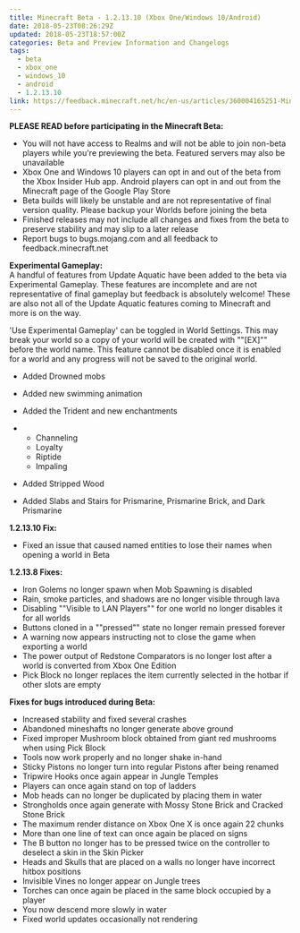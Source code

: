 ```yaml
---
title: Minecraft Beta - 1.2.13.10 (Xbox One/Windows 10/Android)
date: 2018-05-23T08:26:29Z
updated: 2018-05-23T18:57:00Z
categories: Beta and Preview Information and Changelogs
tags:
  - beta
  - xbox_one
  - windows_10
  - android
  - 1.2.13.10
link: https://feedback.minecraft.net/hc/en-us/articles/360004165251-Minecraft-Beta-1-2-13-10-Xbox-One-Windows-10-Android
---
```


**PLEASE READ before participating in the Minecraft Beta:**

- You will not have access to Realms and will not be able to join non-beta players while you're previewing the beta. Featured servers may also be unavailable
- Xbox One and Windows 10 players can opt in and out of the beta from the Xbox Insider Hub app. Android players can opt in and out from the Minecraft page of the Google Play Store
- Beta builds will likely be unstable and are not representative of final version quality. Please backup your Worlds before joining the beta
- Finished releases may not include all changes and fixes from the beta to preserve stability and may slip to a later release
- Report bugs to bugs.mojang.com and all feedback to feedback.minecraft.net

  
**Experimental Gameplay:**  
A handful of features from Update Aquatic have been added to the beta via Experimental Gameplay. These features are incomplete and are not representative of final gameplay but feedback is absolutely welcome! These are also not all of the Update Aquatic features coming to Minecraft and more is on the way.  
  
'Use Experimental Gameplay' can be toggled in World Settings. This may break your world so a copy of your world will be created with ""\[EX\]"" before the world name. This feature cannot be disabled once it is enabled for a world and any progress will not be saved to the original world.

- Added Drowned mobs

- Added new swimming animation

- Added the Trident and new enchantments

- - Channeling
  - Loyalty
  - Riptide
  - Impaling

- Added Stripped Wood

- Added Slabs and Stairs for Prismarine, Prismarine Brick, and Dark Prismarine

  
**1.2.13.10 Fix:**

- Fixed an issue that caused named entities to lose their names when opening a world in Beta

  
**1.2.13.8 Fixes:**

- Iron Golems no longer spawn when Mob Spawning is disabled
- Rain, smoke particles, and shadows are no longer visible through lava
- Disabling ""Visible to LAN Players"" for one world no longer disables it for all worlds
- Buttons cloned in a ""pressed"" state no longer remain pressed forever
- A warning now appears instructing not to close the game when exporting a world
- The power output of Redstone Comparators is no longer lost after a world is converted from Xbox One Edition
- Pick Block no longer replaces the item currently selected in the hotbar if other slots are empty

  
**Fixes for bugs introduced during Beta:**

- Increased stability and fixed several crashes
- Abandoned mineshafts no longer generate above ground
- Fixed improper Mushroom block obtained from giant red mushrooms when using Pick Block
- Tools now work properly and no longer shake in-hand
- Sticky Pistons no longer turn into regular Pistons after being renamed
- Tripwire Hooks once again appear in Jungle Temples
- Players can once again stand on top of ladders
- Mob heads can no longer be duplicated by placing them in water
- Strongholds once again generate with Mossy Stone Brick and Cracked Stone Brick
- The maximum render distance on Xbox One X is once again 22 chunks
- More than one line of text can once again be placed on signs
- The B button no longer has to be pressed twice on the controller to deselect a skin in the Skin Picker
- Heads and Skulls that are placed on a walls no longer have incorrect hitbox positions
- Invisible Vines no longer appear on Jungle trees
- Torches can once again be placed in the same block occupied by a player
- You now descend more slowly in water
- Fixed world updates occasionally not rendering

<div>

 

</div>
